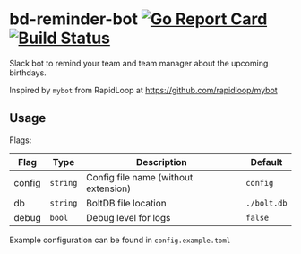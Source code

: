# bd-reminder-bot [![Go Report Card](https://goreportcard.com/badge/github.com/nezorflame/bd-reminder-bot)](https://goreportcard.com/report/github.com/nezorflame/bd-reminder-bot) [![Build Status](https://travis-ci.com/nezorflame/bd-reminder-bot.svg?branch=master)](https://travis-ci.com/nezorflame/bd-reminder-bot)

Slack bot to remind your team and team manager about the upcoming birthdays.

Inspired by `mybot` from RapidLoop at <https://github.com/rapidloop/mybot>

## Usage

Flags:

| Flag | Type | Description | Default |
|--------|--------|-------------------------------------|-----------|
| config | `string` | Config file name (without extension) | `config` |
| db | `string` | BoltDB file location | `./bolt.db` |
| debug | `bool` | Debug level for logs | `false` |

Example configuration can be found in `config.example.toml`
